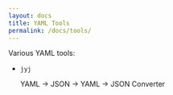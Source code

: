 ```yaml
---
layout: docs
title: YAML Tools
permalink: /docs/tools/
---
```


Various YAML tools:

* `jyj`

  YAML -> JSON -> YAML -> JSON Converter

